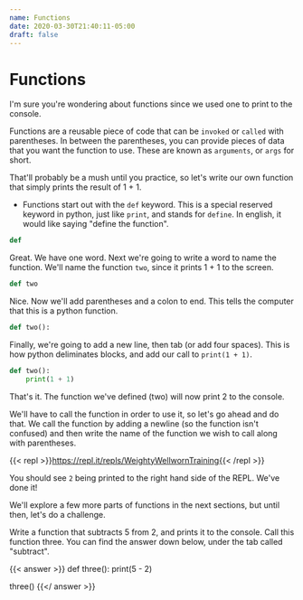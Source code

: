 ```yaml
---
name: Functions
date: 2020-03-30T21:40:11-05:00
draft: false
---
```


# Functions

I'm sure you're wondering about functions since we used one to print to the console.

Functions are a reusable piece of code that can be `invoked` or `called` with parentheses. In between the parentheses, you can provide pieces of data that you want the function to use. These are known as `arguments`, or `args` for short.

That'll probably be a mush until you practice, so let's write our own function that simply prints the result of 1 + 1.

- Functions start out with the `def` keyword. This is a special reserved keyword in python, just like `print`, and stands for `define`. In english, it would like saying "define the function".

```python
def
```

Great. We have one word. Next we're going to write a word to name the function. We'll name the function `two`, since it prints 1 + 1 to the screen.

```python
def two
```

Nice. Now we'll add parentheses and a colon to end. This tells the computer that this is a python function.

```python
def two():
```

Finally, we're going to add a new line, then tab (or add four spaces).
This is how python deliminates blocks, and add our call to `print(1 + 1)`.

```python
def two():
    print(1 + 1)
```

That's it. The function we've defined (two) will now print 2 to the console.

We'll have to call the function in order to use it, so let's go ahead and do that. We call the function by adding a newline (so the function isn't confused) and then write the name of the function we wish to call along with parentheses.

{{< repl >}}https://repl.it/repls/WeightyWellwornTraining{{< /repl >}}

You should see `2` being printed to the right hand side of the REPL.
We've done it!

We'll explore a few more parts of functions in the next sections, but until then, let's do a challenge.

Write a function that subtracts 5 from 2, and prints it to the console.
Call this function three.
You can find the answer down below, under the tab called "subtract".

{{< answer >}}
def three():
  print(5 - 2)

three()
{{</ answer >}}

